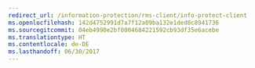 ```yaml
---
redirect_url: /information-protection/rms-client/info-protect-client
ms.openlocfilehash: 142d4752991d7a7f12a09ba132e1ded8c8941736
ms.sourcegitcommit: 04eb4990e2bf0004684221592cb93df35e6acebe
ms.translationtype: HT
ms.contentlocale: de-DE
ms.lasthandoff: 06/30/2017
---
```

